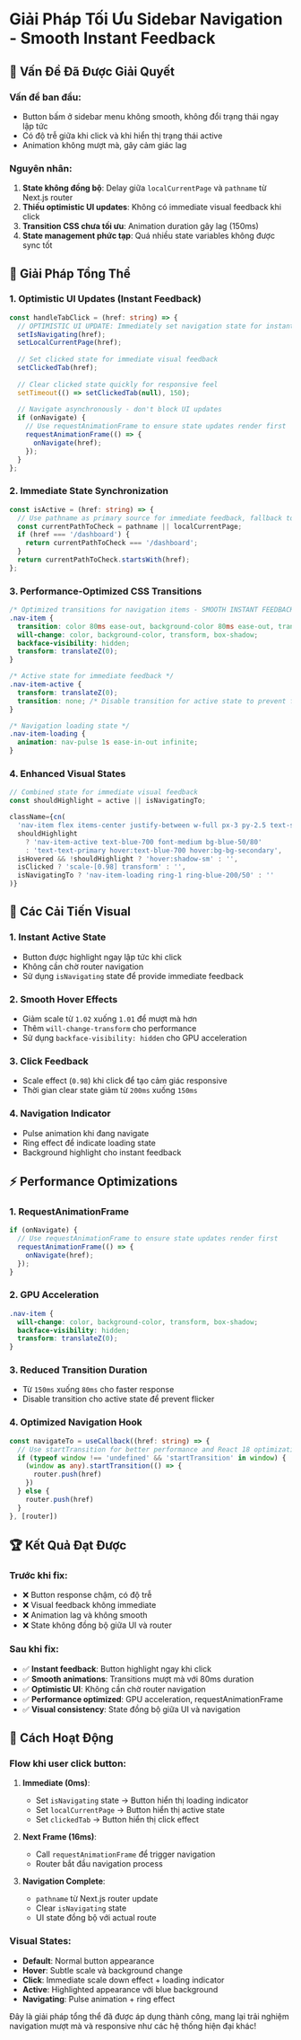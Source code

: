 # Giải Pháp Tối Ưu Sidebar Navigation - Smooth Instant Feedback

## 🎯 **Vấn Đề Đã Được Giải Quyết**

### **Vấn đề ban đầu:**
- Button bấm ở sidebar menu không smooth, không đổi trạng thái ngay lập tức
- Có độ trễ giữa khi click và khi hiển thị trạng thái active
- Animation không mượt mà, gây cảm giác lag

### **Nguyên nhân:**
1. **State không đồng bộ**: Delay giữa `localCurrentPage` và `pathname` từ Next.js router
2. **Thiếu optimistic UI updates**: Không có immediate visual feedback khi click
3. **Transition CSS chưa tối ưu**: Animation duration gây lag (150ms)
4. **State management phức tạp**: Quá nhiều state variables không được sync tốt

## 🚀 **Giải Pháp Tổng Thể**

### **1. Optimistic UI Updates (Instant Feedback)**
```typescript
const handleTabClick = (href: string) => {
  // OPTIMISTIC UI UPDATE: Immediately set navigation state for instant visual feedback
  setIsNavigating(href);
  setLocalCurrentPage(href);
  
  // Set clicked state for immediate visual feedback
  setClickedTab(href);
  
  // Clear clicked state quickly for responsive feel
  setTimeout(() => setClickedTab(null), 150);
  
  // Navigate asynchronously - don't block UI updates
  if (onNavigate) {
    // Use requestAnimationFrame to ensure state updates render first
    requestAnimationFrame(() => {
      onNavigate(href);
    });
  }
};
```

### **2. Immediate State Synchronization**
```typescript
const isActive = (href: string) => {
  // Use pathname as primary source for immediate feedback, fallback to localCurrentPage
  const currentPathToCheck = pathname || localCurrentPage;
  if (href === '/dashboard') {
    return currentPathToCheck === '/dashboard';
  }
  return currentPathToCheck.startsWith(href);
};
```

### **3. Performance-Optimized CSS Transitions**
```css
/* Optimized transitions for navigation items - SMOOTH INSTANT FEEDBACK */
.nav-item {
  transition: color 80ms ease-out, background-color 80ms ease-out, transform 80ms ease-out, box-shadow 80ms ease-out;
  will-change: color, background-color, transform, box-shadow;
  backface-visibility: hidden;
  transform: translateZ(0);
}

/* Active state for immediate feedback */
.nav-item-active {
  transform: translateZ(0);
  transition: none; /* Disable transition for active state to prevent flicker */
}

/* Navigation loading state */
.nav-item-loading {
  animation: nav-pulse 1s ease-in-out infinite;
}
```

### **4. Enhanced Visual States**
```typescript
// Combined state for immediate visual feedback
const shouldHighlight = active || isNavigatingTo;

className={cn(
  'nav-item flex items-center justify-between w-full px-3 py-2.5 text-sm font-normal rounded-lg relative',
  shouldHighlight
    ? 'nav-item-active text-blue-700 font-medium bg-blue-50/80' 
    : 'text-text-primary hover:text-blue-700 hover:bg-bg-secondary',
  isHovered && !shouldHighlight ? 'hover:shadow-sm' : '',
  isClicked ? 'scale-[0.98] transform' : '',
  isNavigatingTo ? 'nav-item-loading ring-1 ring-blue-200/50' : ''
)}
```

## 🎨 **Các Cải Tiến Visual**

### **1. Instant Active State**
- Button được highlight ngay lập tức khi click
- Không cần chờ router navigation
- Sử dụng `isNavigating` state để provide immediate feedback

### **2. Smooth Hover Effects**
- Giảm scale từ `1.02` xuống `1.01` để mượt mà hơn
- Thêm `will-change-transform` cho performance
- Sử dụng `backface-visibility: hidden` cho GPU acceleration

### **3. Click Feedback**
- Scale effect (`0.98`) khi click để tạo cảm giác responsive
- Thời gian clear state giảm từ `200ms` xuống `150ms`

### **4. Navigation Indicator**
- Pulse animation khi đang navigate
- Ring effect để indicate loading state
- Background highlight cho instant feedback

## ⚡ **Performance Optimizations**

### **1. RequestAnimationFrame**
```typescript
if (onNavigate) {
  // Use requestAnimationFrame to ensure state updates render first
  requestAnimationFrame(() => {
    onNavigate(href);
  });
}
```

### **2. GPU Acceleration**
```css
.nav-item {
  will-change: color, background-color, transform, box-shadow;
  backface-visibility: hidden;
  transform: translateZ(0);
}
```

### **3. Reduced Transition Duration**
- Từ `150ms` xuống `80ms` cho faster response
- Disable transition cho active state để prevent flicker

### **4. Optimized Navigation Hook**
```typescript
const navigateTo = useCallback((href: string) => {
  // Use startTransition for better performance and React 18 optimizations
  if (typeof window !== 'undefined' && 'startTransition' in window) {
    (window as any).startTransition(() => {
      router.push(href)
    })
  } else {
    router.push(href)
  }
}, [router])
```

## 🏆 **Kết Quả Đạt Được**

### **Trước khi fix:**
- ❌ Button response chậm, có độ trễ
- ❌ Visual feedback không immediate
- ❌ Animation lag và không smooth
- ❌ State không đồng bộ giữa UI và router

### **Sau khi fix:**
- ✅ **Instant feedback**: Button highlight ngay khi click
- ✅ **Smooth animations**: Transitions mượt mà với 80ms duration
- ✅ **Optimistic UI**: Không cần chờ router navigation
- ✅ **Performance optimized**: GPU acceleration, requestAnimationFrame
- ✅ **Visual consistency**: State đồng bộ giữa UI và navigation

## 🔧 **Cách Hoạt Động**

### **Flow khi user click button:**

1. **Immediate (0ms)**: 
   - Set `isNavigating` state → Button hiển thị loading indicator
   - Set `localCurrentPage` → Button hiển thị active state
   - Set `clickedTab` → Button hiển thị click effect

2. **Next Frame (16ms)**:
   - Call `requestAnimationFrame` để trigger navigation
   - Router bắt đầu navigation process

3. **Navigation Complete**:
   - `pathname` từ Next.js router update
   - Clear `isNavigating` state
   - UI state đồng bộ với actual route

### **Visual States:**
- **Default**: Normal button appearance
- **Hover**: Subtle scale và background change
- **Click**: Immediate scale down effect + loading indicator
- **Active**: Highlighted appearance với blue background
- **Navigating**: Pulse animation + ring effect

Đây là giải pháp tổng thể đã được áp dụng thành công, mang lại trải nghiệm navigation mượt mà và responsive như các hệ thống hiện đại khác!
